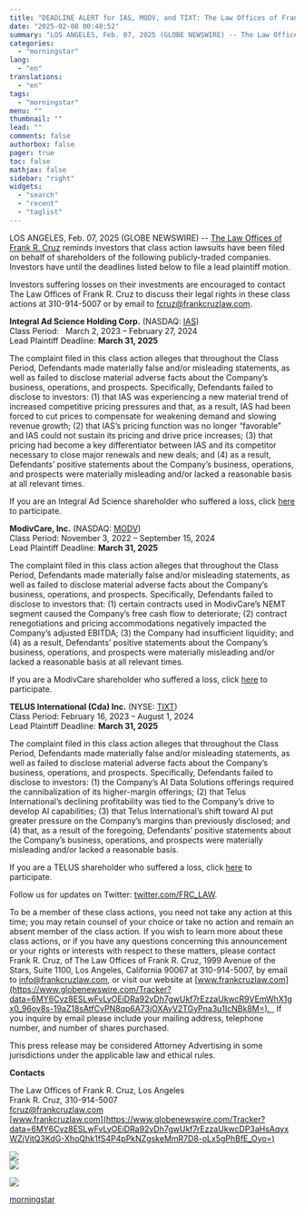 ```yaml
---
title: "DEADLINE ALERT for IAS, MODV, and TIXT: The Law Offices of Frank R. Cruz Reminds Investors of Class Actions on Behalf of Shareholders"
date: "2025-02-08 00:40:52"
summary: "LOS ANGELES, Feb. 07, 2025 (GLOBE NEWSWIRE) -- The Law Offices of Frank R. Cruz reminds investors that class action lawsuits have been filed on behalf of shareholders of the following publicly-traded companies. Investors have until the deadlines listed below to file a lead plaintiff motion. Investors suffering losses on..."
categories:
  - "morningstar"
lang:
  - "en"
translations:
  - "en"
tags:
  - "morningstar"
menu: ""
thumbnail: ""
lead: ""
comments: false
authorbox: false
pager: true
toc: false
mathjax: false
sidebar: "right"
widgets:
  - "search"
  - "recent"
  - "taglist"
---
```


LOS ANGELES, Feb. 07, 2025 (GLOBE NEWSWIRE) -- [The Law Offices of Frank R. Cruz](https://www.globenewswire.com/Tracker?data=u6OI-OCfdZASA9RJZI7sqioLTYmZFFSvEwudiv36DBBGwJQUqesYI0hPNx5IWeMEuIsTagVW1NsQF4UkOkfn7mw6hRN_74HJY6Ns83XD9H330Yos7mnZuxIoux6bTMuz) reminds investors that class action lawsuits have been filed on behalf of shareholders of the following publicly-traded companies.  Investors have until the deadlines listed below to file a lead plaintiff motion.

Investors suffering losses on their investments are encouraged to contact The Law Offices of Frank R. Cruz to discuss their legal rights in these class actions at 310-914-5007 or by email to [fcruz@frankcruzlaw.com](https://www.globenewswire.com/Tracker?data=pb3QdfsDpSOKcnVTzvQ1HCl4txi2srZIHVnrVjNfjXlnCEYlURiVh_Amtf_iGcLGQnUa5Fs0c1QwWV_tYqnJ7c_CQXbPPTfOwEwrqLBTAPA=).

**Integral Ad Science Holding Corp.** (NASDAQ: [IAS](https://www.globenewswire.com/Tracker?data=Ki9AyzFMVx-zyY_CPCsA3DnvtweazxkmreGHo986eNIOMM352dDd6QgwgrvKm9BYFIupObnOa6pCfnuh9OiX-g==))  
Class Period:   March 2, 2023 – February 27, 2024  
Lead Plaintiff Deadline: **March 31, 2025**

The complaint filed in this class action alleges that throughout the Class Period, Defendants made materially false and/or misleading statements, as well as failed to disclose material adverse facts about the Company’s business, operations, and prospects. Specifically, Defendants failed to disclose to investors: (1) that IAS was experiencing a new material trend of increased competitive pricing pressures and that, as a result, IAS had been forced to cut prices to compensate for weakening demand and slowing revenue growth; (2) that IAS’s pricing function was no longer “favorable” and IAS could not sustain its pricing and drive price increases; (3) that pricing had become a key differentiator between IAS and its competitor necessary to close major renewals and new deals; and (4) as a result, Defendants’ positive statements about the Company’s business, operations, and prospects were materially misleading and/or lacked a reasonable basis at all relevant times.

If you are an Integral Ad Science shareholder who suffered a loss, click [here](https://www.globenewswire.com/Tracker?data=e50Owux_H72x5lgJoMauZeKOUTrVMszYDKI2-68NTRY3nkCu2lMTZPwuGSZGDZHzZoysiqUausW9aucLJnM0rWsllNftyEPHqVkp1eXV7ledO8VYdy4C3ihArO1JNnx-) to participate.

**ModivCare, Inc.** (NASDAQ: [MODV](https://www.globenewswire.com/Tracker?data=dTeE2LA_rKQu_Xjs9_85XYteCuvyG3mdOfFJzz2EfpMyCMXeLHCdAUaMBKLuuYRQ7t8tLVSWR8twDkAY2dcesw==))  
Class Period: November 3, 2022 – September 15, 2024  
Lead Plaintiff Deadline: **March 31, 2025**

The complaint filed in this class action alleges that throughout the Class Period, Defendants made materially false and/or misleading statements, as well as failed to disclose material adverse facts about the Company’s business, operations, and prospects. Specifically, Defendants failed to disclose to investors that: (1) certain contracts used in ModivCare’s NEMT segment caused the Company’s free cash flow to deteriorate; (2) contract renegotiations and pricing accommodations negatively impacted the Company’s adjusted EBITDA; (3) the Company had insufficient liquidity; and (4) as a result, Defendants’ positive statements about the Company’s business, operations, and prospects were materially misleading and/or lacked a reasonable basis at all relevant times.

If you are a ModivCare shareholder who suffered a loss, click [here](https://www.globenewswire.com/Tracker?data=e50Owux_H72x5lgJoMauZfkcWJDOxE9U71WE34vSyKFxF9pCfsHl0eI97VqztHYpHGKxWM0CvLSpq1d_g481ksh7OcozwR7Z27ghRmb6Evk=) to participate.

**TELUS International (Cda) Inc.** (NYSE: [TIXT](https://www.globenewswire.com/Tracker?data=p2HL5COi-jDjt9K3NM4Jkfp-HXjfRuxatGJz28s6JcAWHSsErunE3kg6ISkQW7ak2OD8HJJQ-6w6ZsOwrtm40Q==))  
Class Period: February 16, 2023 – August 1, 2024  
Lead Plaintiff Deadline: **March 31, 2025**

The complaint filed in this class action alleges that throughout the Class Period, Defendants made materially false and/or misleading statements, as well as failed to disclose material adverse facts about the Company’s business, operations, and prospects. Specifically, Defendants failed to disclose to investors: (1) the Company’s AI Data Solutions offerings required the cannibalization of its higher-margin offerings; (2) that Telus International’s declining profitability was tied to the Company’s drive to develop AI capabilities; (3) that Telus International’s shift toward AI put greater pressure on the Company’s margins than previously disclosed; and (4) that, as a result of the foregoing, Defendants’ positive statements about the Company’s business, operations, and prospects were materially misleading and/or lacked a reasonable basis.

If you are a TELUS shareholder who suffered a loss, click [here](https://www.globenewswire.com/Tracker?data=e50Owux_H72x5lgJoMauZcWnypMTiE9g0DulKZ4w4hgWC7eTTbAJDCmd6hdUoUW0MExFY4aD3slesk_3c2KQByA45nLM5ey_yKyDrOEk7Q9BE4mr3FhZMVkfv__txYJJ) to participate.

Follow us for updates on Twitter: [twitter.com/FRC\_LAW](https://www.globenewswire.com/Tracker?data=P52cqVOpJVhilfeKFMpioAvLD5NspuJ6xNnVrrN7_fJ09EcmVYE71viVlevqjQSdy-pOxAhQsf55de6tGIAI0pUiuzsY1sSCBF4YnOUFw2g=).

To be a member of these class actions, you need not take any action at this time; you may retain counsel of your choice or take no action and remain an absent member of the class action. If you wish to learn more about these class actions, or if you have any questions concerning this announcement or your rights or interests with respect to these matters, please contact Frank R. Cruz, of The Law Offices of Frank R. Cruz, 1999 Avenue of the Stars, Suite 1100, Los Angeles, California 90067 at 310-914-5007, by email to [info@frankcruzlaw.com](https://www.globenewswire.com/Tracker?data=AB-8IcurnyZCHiHv8_fWIOQRRY0LqQkMhjUqCi0N3BaizKikD7hTZbu67n5a0zXnA0eUIPq7Oqyjzmz338Sya2mT7hYqaAGIBIL3i5e6qGA=), or visit our website at [www.frankcruzlaw.com](https://www.globenewswire.com/Tracker?data=6MY6Cvz8ESLwFvLyOEiDRa92vDh7gwUkf7rEzzaUkwcR9VEmWhX1gx0_96ov8s-19aZ18sAtfCvPN8qp6A73jOXAyV2TGyPna3u1IcNBk8M=).   If you inquire by email please include your mailing address, telephone number, and number of shares purchased.

This press release may be considered Attorney Advertising in some jurisdictions under the applicable law and ethical rules.

**Contacts**

The Law Offices of Frank R. Cruz, Los Angeles  
Frank R. Cruz, 310-914-5007  
[fcruz@frankcruzlaw.com](https://www.globenewswire.com/Tracker?data=pb3QdfsDpSOKcnVTzvQ1HCl4txi2srZIHVnrVjNfjXnt8IvGhbwaaNF00fHwv7P2hbXnblWyQG_T62_xwpq9g9A517zyComixuCMkdGqNZk=)  
[www.frankcruzlaw.com](https://www.globenewswire.com/Tracker?data=6MY6Cvz8ESLwFvLyOEiDRa92vDh7gwUkf7rEzzaUkwcDP3aHsAqyxWZjVitQ3KdG-XhoQhk1fS4P4pPkNZgskeMmR7D8-oLx5gPhBfE_Oyo=)

 ![](https://www.globenewswire.com/newsroom/ti?nf=OTM1NDczOSM2NzQwNTY2IzIxOTQyMzI=)   
 ![](https://ml.globenewswire.com/media/YjdlZTk2MDgtMjEzNy00ZDAzLThjYTItNTllMmE2Y2EzMmQ0LTEyMDU3ODU=/tiny/The-Law-Offices-of-Frank-R-Cru.png)

 [![](https://ml.globenewswire.com/media/778ea178-25d1-48a3-9141-a162814899d4/small/close-up-logo-hd-blue-jpg.jpg)](https://www.globenewswire.com/NewsRoom/AttachmentNg/778ea178-25d1-48a3-9141-a162814899d4)

[morningstar](https://www.morningstar.com/news/globe-newswire/9354739/deadline-alert-for-ias-modv-and-tixt-the-law-offices-of-frank-r-cruz-reminds-investors-of-class-actions-on-behalf-of-shareholders)
